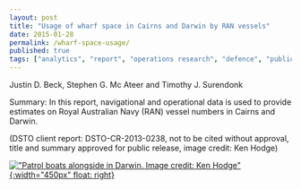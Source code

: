 ```yaml
---
layout: post
title: "Usage of wharf space in Cairns and Darwin by RAN vessels"
date: 2015-01-28
permalink: /wharf-space-usage/
published: true
tags: ["analytics", "report", "operations research", "defence", "publication", ]
---
```


Justin D. Beck, Stephen G. Mc Ateer and Timothy J. Surendonk

Summary: In this report, navigational and operational data is used to provide estimates on Royal Australian Navy (RAN) vessel numbers in Cairns and Darwin.

(DSTO client report: DSTO-CR-2013-0238, not to be cited without approval, title and summary approved for public release, image credit: Ken Hodge)

[!["Patrol boats alongside in Darwin. Image credit: Ken Hodge"](https://upload.wikimedia.org/wikipedia/commons/6/6d/Darwin%27s_Stokes_Hill_Wharf_January_2010.jpg "Patrol boats alongside in Darwin. Image credit: Ken Hodge"){:width="450px" float: right}](https://commons.wikimedia.org/wiki/File:Darwin's_Stokes_Hill_Wharf_January_2010.jpg)



